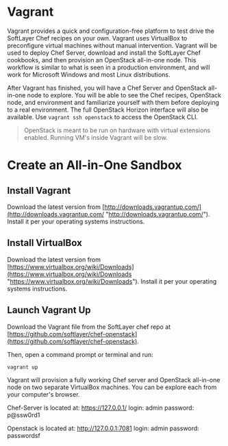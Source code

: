 Vagrant
=======

Vagrant provides a quick and configuration-free platform to test drive the SoftLayer Chef recipes on your own. Vagrant uses VirtualBox to preconfigure virtual machines without manual intervention. Vagrant will be used to deploy Chef Server, download and install the SoftLayer Chef cookbooks, and then provision an OpenStack all-in-one node. This workflow is similar to what is seen in a production environment, and will work for Microsoft Windows and most Linux distributions.

After Vagrant has finished, you will have a Chef Server and OpenStack all-in-one node to explore.   You will be able to see the Chef recipes, OpenStack node, and environment and familiarize yourself with them before deploying to a real environment.  The full OpenStack Horizon interface will also be available.   Use `vagrant ssh openstack` to access the OpenStack CLI.

> OpenStack is meant to be run on hardware with virtual extensions enabled.  Running VM's inside Vagrant will be slow.

Create an All-in-One Sandbox
============================

Install Vagrant
---------------
Download the latest version from [http://downloads.vagrantup.com/](http://downloads.vagrantup.com/ "http://downloads.vagrantup.com/").  Install it per your operating systems instructions.

Install VirtualBox
------------------
Download the latest version from [https://www.virtualbox.org/wiki/Downloads](https://www.virtualbox.org/wiki/Downloads "https://www.virtualbox.org/wiki/Downloads").  Install it per your operating systems instructions.

Launch Vagrant Up
-----------------
Download the Vagrant file from the SoftLayer chef repo at [https://github.com/softlayer/chef-openstack](https://github.com/softlayer/chef-openstack).

Then, open a command prompt or terminal and run:

    vagrant up

Vagrant will provision a fully working Chef server and OpenStack all-in-one node  on two separate VirtualBox machines.  You can be explore each from your computer's browser.

Chef-Server is located at: https://127.0.0.1/  login: admin password: p@ssw0rd1

Openstack is located at: http://127.0.0.1:7081 login: admin password: passwordsf


